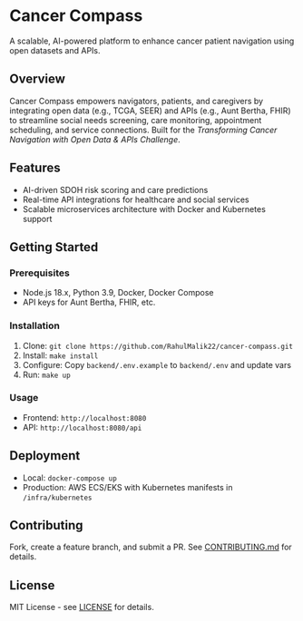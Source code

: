 # Cancer Compass
A scalable, AI-powered platform to enhance cancer patient navigation using open datasets and APIs.

## Overview
Cancer Compass empowers navigators, patients, and caregivers by integrating open data (e.g., TCGA, SEER) and APIs (e.g., Aunt Bertha, FHIR) to streamline social needs screening, care monitoring, appointment scheduling, and service connections. Built for the *Transforming Cancer Navigation with Open Data & APIs Challenge*.

## Features
- AI-driven SDOH risk scoring and care predictions
- Real-time API integrations for healthcare and social services
- Scalable microservices architecture with Docker and Kubernetes support

## Getting Started
### Prerequisites
- Node.js 18.x, Python 3.9, Docker, Docker Compose
- API keys for Aunt Bertha, FHIR, etc.

### Installation
1. Clone: `git clone https://github.com/RahulMalik22/cancer-compass.git`
2. Install: `make install`
3. Configure: Copy `backend/.env.example` to `backend/.env` and update vars
4. Run: `make up`

### Usage
- Frontend: `http://localhost:8080`
- API: `http://localhost:8080/api`

## Deployment
- Local: `docker-compose up`
- Production: AWS ECS/EKS with Kubernetes manifests in `/infra/kubernetes`

## Contributing
Fork, create a feature branch, and submit a PR. See [CONTRIBUTING.md](#) for details.

## License
MIT License - see [LICENSE](LICENSE) for details.
